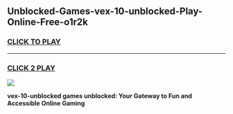 
## Unblocked-Games-vex-10-unblocked-Play-Online-Free-o1r2k
<h3>
<a href="https://premium76.site?title=vex-10-unblocked&ref=26A">CLICK TO PLAY</a></h3>
<hr>

<h3>
<a href="https://premium76.site?title=vex-10-unblocked&ref=26A">CLICK 2 PLAY</a>
  
</h3>

<a href="https://premium76.site?title=vex-10-unblocked&ref=26A"><img src="https://clearcache.store/games.png"></a>


**vex-10-unblocked games unblocked: Your Gateway to Fun and Accessible Online Gaming**

